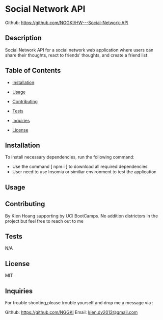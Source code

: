 # Social Network API

Github: https://github.com/NGGKI/HW---Social-Network-API

## Description

Social Network API for a social network web application where users can share their thoughts, react to friends’ thoughts, and create a friend list

## Table of Contents

- [Installation](#installation)

- [Usage](#usage)

- [Contributing](#contributing)

- [Tests](#tests)

- [Inquiries](#Inquiries)

- [License](#License)

## Installation

To install necessary dependencies, run the following command:

- Use the command [ npm i ] to download all required dependencies
- User need to use Insomia or similiar environment to test the application

## Usage

## Contributing

By Kien Hoang supporting by UCI BootCamps. No addition districtors in the project but feel free to reach out to me

## Tests

N/A

## License

MIT

## Inquiries

For trouble shooting,please trouble yourself and drop me a message via :

Github: https://github.com/NGGKI
Email: kien.dv2012@gmail.com
